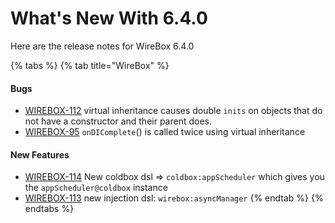 # What's New With 6.4.0

Here are the release notes for WireBox 6.4.0

{% tabs %}
{% tab title="WireBox" %}
#### Bugs

* [WIREBOX-112](https://ortussolutions.atlassian.net/browse/WIREBOX-112) virtual inheritance causes double `inits` on objects that do not have a constructor and their parent does.
* [WIREBOX-95](https://ortussolutions.atlassian.net/browse/WIREBOX-95) `onDIComplete`\(\) is called twice using virtual inheritance

#### New Features

* [WIREBOX-114](https://ortussolutions.atlassian.net/browse/WIREBOX-114) New coldbox dsl =&gt; `coldbox:appScheduler` which gives you the `appScheduler@coldbox` instance
* [WIREBOX-113](https://ortussolutions.atlassian.net/browse/WIREBOX-113) new injection dsl: `wirebox:asyncManager`
{% endtab %}
{% endtabs %}

